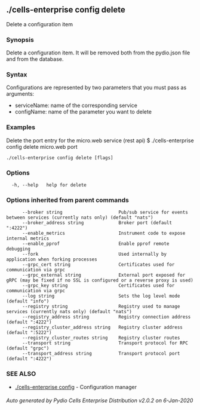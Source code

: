 ## ./cells-enterprise config delete

Delete a configuration item

### Synopsis

Delete a configuration item. It will be removed both from the pydio.json file and from the database.

### Syntax

Configurations are represented by two parameters that you must pass as arguments:
- serviceName: name of the corresponding service
- configName: name of the parameter you want to delete

### Examples

Delete the port entry for the micro.web service (rest api)
$ ./cells-enterprise config delete micro.web port



```
./cells-enterprise config delete [flags]
```

### Options

```
  -h, --help   help for delete
```

### Options inherited from parent commands

```
      --broker string                     Pub/sub service for events between services (currently nats only) (default "nats")
      --broker_address string             Broker port (default ":4222")
      --enable_metrics                    Instrument code to expose internal metrics
      --enable_pprof                      Enable pprof remote debugging
      --fork                              Used internally by application when forking processes
      --grpc_cert string                  Certificates used for communication via grpc
      --grpc_external string              External port exposed for gRPC (may be fixed if no SSL is configured or a reverse proxy is used)
      --grpc_key string                   Certificates used for communication via grpc
      --log string                        Sets the log level mode (default "info")
      --registry string                   Registry used to manage services (currently nats only) (default "nats")
      --registry_address string           Registry connection address (default ":4222")
      --registry_cluster_address string   Registry cluster address (default ":5222")
      --registry_cluster_routes string    Registry cluster routes
      --transport string                  Transport protocol for RPC (default "grpc")
      --transport_address string          Transport protocol port (default ":4222")
```

### SEE ALSO

* [./cells-enterprise config](./cells-enterprise-config)	 - Configuration manager

###### Auto generated by Pydio Cells Enterprise Distribution v2.0.2 on 6-Jan-2020
